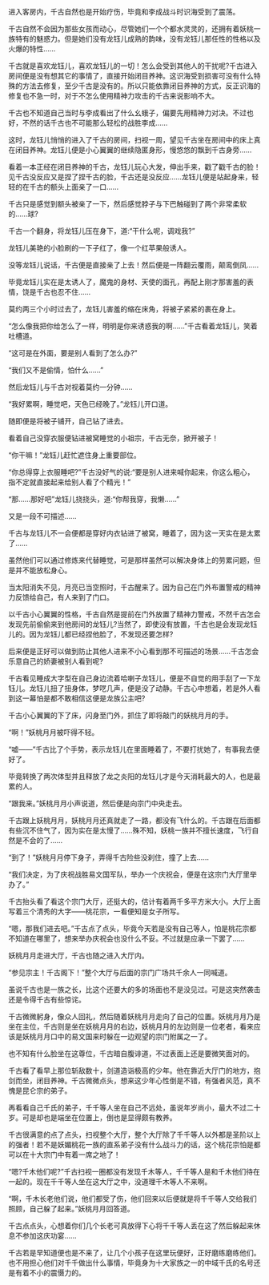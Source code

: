进入客房内，千古自然也是开始疗伤，毕竟和李成战斗时识海受到了震荡。

千古自然不会因为那些女孩而动心，尽管她们一个个都水灵灵的，还拥有着妖桃一族特有的魅惑力。但是她们没有龙钰儿成熟的韵味，没有龙钰儿那任性的性格以及火爆的特性……

千古就是喜欢龙钰儿，喜欢龙钰儿的一切！怎么会受到其他人的干扰呢?千古进入房间便是没有想其它的事情了，直接开始闭目养神。这识海受到损害可没有什么特殊的方法去修复，至少千古是没有的。所以只能依靠闭目养神的方式，反正识海的修复也不急一时，对于不怎么使用精神力攻击的千古来说影响不大。

千古也不知道自己当时与李成看出了什么幺蛾子，偏要先用精神力对决。不过也好，不然的话千古也不可能那么轻松的战胜李成……

这时，龙钰儿悄悄的进入了千古的房间，扫视一周，望见千古坐在房间中的床上真在闭目养神。龙钰儿便是小心翼翼的继续隐匿身形，慢悠悠的飘到千古身旁……

看着一本正经在闭目养神的千古，龙钰儿玩心大发，伸出手来，戳了戳千古的脸！见千古没反应又是捏了捏千古的脸，千古还是没反应……龙钰儿便是站起身来，轻轻的在千古的额头上面亲了一口……

千古只是感觉到额头被亲了一下，然后感觉脖子与下巴触碰到了两个非常柔软的……球?

千古一个翻身，将龙钰儿压在身下，道:“干什么呢，调戏我?”

龙钰儿美艳的小脸刷的一下子红了，像一个红苹果般诱人。

没等龙钰儿说话，千古便是直接亲了上去！然后便是一阵翻云覆雨，颠鸾倒凤……

毕竟龙钰儿实在是太诱人了，魔鬼的身材、天使的面孔，再配上刚才那害羞的表情，饶是千古也忍不住……

莫约两三个小时过去了，龙钰儿害羞的缩在床角，将被子紧紧的裹在身上。

“怎么像我把你给怎么了一样，明明是你来诱惑我的啊……”千古看着龙钰儿，笑着吐槽道。

“这可是在外面，要是别人看到了怎么办?”

“我们又不是偷情，怕什么……”

然后龙钰儿与千古对视着莫约一分钟……

“我好累啊，睡觉吧，天色已经晚了。”龙钰儿开口道。

随即便是将被子铺开，自己钻了进去。

看着自己没穿衣服便钻进被窝睡觉的小祖宗，千古无奈，掀开被子！

“你干嘛！”龙钰儿赶忙遮住身上重要部位。

“你总得穿上衣服睡吧?”千古没好气的说:“要是别人进来喊你起来，你这么粗心，指不定就直接起来给别人看了个精光！”

“那……那好吧”龙钰儿挠挠头，道:“你帮我穿，我懒……”

又是一段不可描述……

千古与龙钰儿不一会便都是穿好内衣钻进了被窝，睡着了，因为这一天实在是太累了……

虽然他们可以通过修炼来代替睡觉，可是那样虽然可以解决身体上的劳累问题，但是并不能放松身心。

当太阳消失不见，月亮已当空照时，千古醒来了。因为自己在门外布置警戒的精神力反馈给自己，有人来到了门口。

以千古小心翼翼的性格，千古自然是提前在门外放置了精神力警戒，不然千古怎会发现先前偷偷来到他房间的龙钰儿?当然了，即使没有放置，千古也是会发现龙钰儿的。因为龙钰儿都已经捏他脸了，不发现还要怎样?

后来便是正好可以做到防止其他人进来不小心看到那不可描述的场景……千古怎会乐意自己的娇妻被别人看到呢?

千古看见睡成大字型在自己身边流着哈喇子龙钰儿，便是不自觉的用手刮了一下龙钰儿。龙钰儿扭了扭身体，梦呓几声，便是没了动静。千古心中想着，若是外人看到这一幕怕是都不敢相信这便是龙族公主吧?

千古小心翼翼的下了床，​闪身至门外，抓住了即将敲门的妖桃月月的手。

“啊！”妖桃月月被吓得不轻。

“嘘——”千古比了个手势，表示龙钰儿在里面睡着了，不要打扰她了，有事我去便好了。

毕竟转换了两次体型并且释放了龙之炎阳的龙钰儿才是今天消耗最大的人，也是最累的人。

“跟我来。”妖桃月月小声说道，然后便是向宗门中央走去。

千古跟上妖桃月月，妖桃月月还真就走了一路，都没有飞什么的。千古跟在后面都有些沉不住气了，因为实在是太慢了……殊不知，妖桃一族并不擅长速度，飞行自然是不会的了……

“到了！”妖桃月月停下身子，弄得千古险些没刹住，撞了上去……

“我们决定，为了庆祝战胜易文国军队，举办一个庆祝会，便是在这宗门大厅里举办了。”

千古抬头看了看这个宗门大厅，还挺大的，估计有着两千多平方米大小。大厅上面写着三个清秀的大字——桃花宗，一看便知是女子所写。

“嗯，那我们进去吧。”千古点了点头，毕竟今天若是没有自己等人，怕是桃花宗都不知道在哪里了，想来举办庆祝会也没什么不妥。不过就是应承一下罢了……

妖桃月月走进大厅，千古也随之进入大厅内。

“参见宗主！千古阁下！”整个大厅与后面的宗门广场共千余人一同喊道。

虽说千古也是一族之长，比这个还要大的多的场面也不是没见过。可是这突然袭击还是令得千古有些惊诧。

千古微微躬身，像众人回礼，然后随着妖桃月月走向了自己的位置。妖桃月月乃是坐在主位，千古则是坐在妖桃月月的右边，妖桃月月的左边则是一位老者，看来应该是妖桃月月口中的易文国来时躲在一边观望的宗门附属之一了。

也不知有什么脸坐在这尊位，千古暗自腹诽道，不过表面上还是要微笑面对的。

千古看了看早上那位斩敌数十，剑道造诣极高的少年。他在靠近大厅门的地方，抱剑而坐，闭目养神。千古微微点头，想来这少年心性倒是不错，有强者风范，真不愧是昆仑宗的弟子。

再看看自己千氏的弟子，千千等人坐在自己不远处，虽说年岁尚小，最大不过二十岁。可是却也是端坐在位置上，倒也是显得颇有教养。

千古很满意的点了点头，扫视整个大厅，整个大厅除了千千等人以外都是​圣阶以上的强者！若不是妖媚桃花一族的直系弟子没有什么战斗力的话，这个桃花宗怕是都可以在十大宗门中有着一席之地了！

“嗯?千木他们呢?”千古扫视一圈都没有发现千木等人，千千等人是和千木他们待在一起的。现在千千等人坐在这大厅之中，没道理千木等人不来啊。

“啊，千木长老他们说，他们都受了伤，他们回来以后便就是将千千等人交给我们照顾，自己躲了起来。”妖桃月月回答道。

千古点点头，心想着你们几个长老可真放得下心将千千等人丢在这了然后躲起来休息不参加这庆功宴……

千古若是早知道便也是不来了，让几个小孩子在这里玩便好，正好磨练磨练他们。也不用担心他们对千千做出什么事情，毕竟身为十大家族之一的中域千氏的名号还是有着不小的震慑力的。

